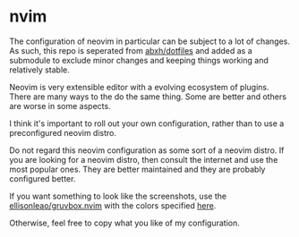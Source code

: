 # nvim

The configuration of neovim in particular can be subject to a lot of changes. As such, this
repo is seperated from [abxh/dotfiles](https://github.com/abxh/dotfiles) and added as a
submodule to exclude minor changes and keeping things working and relatively stable.

Neovim is very extensible editor with a evolving ecosystem of plugins. There are many
ways to the do the same thing. Some are better and others are worse in some aspects.

I think it's important to roll out your own configuration, rather than to use a
preconfigured neovim distro.

Do not regard this neovim configuration as some sort of a neovim distro. If you are looking
for a neovim distro, then consult the internet and use the most popular ones. They are better
maintained and they are probably configured better.

If you want something to look like the screenshots, use the [ellisonleao/gruvbox.nvim](https://github.com/ellisonleao/gruvbox.nvim)
with the colors specified [here](https://github.com/abxh/nvim-config/blob/main/lua/plugins/gruvbox.lua).

Otherwise, feel free to copy what you like of my configuration.
